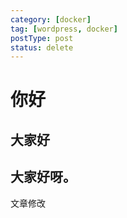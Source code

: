 ```yaml
---
category: [docker]
tag: [wordpress, docker]
postType: post
status: delete
---
```




# 你好

## 大家好

## 大家好呀。

文章修改

